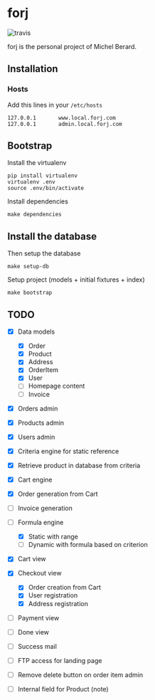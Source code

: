 # forj

![travis](https://travis-ci.org/thoas/forj.svg?branch=master)

forj is the personal project of Michel Berard.

## Installation

### Hosts

Add this lines in your ``/etc/hosts``

```
127.0.0.1       www.local.forj.com
127.0.0.1       admin.local.forj.com
```

## Bootstrap

Install the virtualenv


```console
pip install virtualenv
virtualenv .env
source .env/bin/activate
```

Install dependencies

```console
make dependencies
```

## Install the database

Then setup the database

```console
make setup-db
```

Setup project (models + initial fixtures + index)

```console
make bootstrap
```

## TODO

- [x] Data models

  - [x] Order
  - [x] Product
  - [x] Address
  - [x] OrderItem
  - [x] User
  - [ ] Homepage content
  - [ ] Invoice
- [x] Orders admin
- [x] Products admin
- [x] Users admin
- [x] Criteria engine for static reference
- [x] Retrieve product in database from criteria
- [x] Cart engine
- [x] Order generation from Cart
- [ ] Invoice generation
- [ ] Formula engine
  - [x] Static with range
  - [ ] Dynamic with formula based on criterion
- [x] Cart view
- [x] Checkout view

  - [x] Order creation from Cart
  - [x] User registration
  - [x] Address registration
- [ ] Payment view
- [ ] Done view
- [ ] Success mail
- [ ] FTP access for landing page
- [ ] Remove delete button on order item admin
- [ ] Internal field for Product (note)
